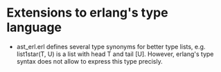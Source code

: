 # Extensions to erlang's type language

* ast_erl.erl defines several type synonyms for better type lists, e.g.
  list1star(T, U) is a list with head T and tail [U]. However, erlang's
  type syntax does not allow to express this type precisly.
